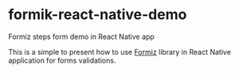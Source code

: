 # formik-react-native-demo
Formiz steps form demo in React Native app

This is a simple to present how to use [Formiz](https://formiz-react.com/) library in React Native application for forms validations.
